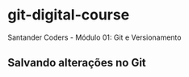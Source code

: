 # git-digital-course

Santander Coders - Módulo 01: Git e Versionamento

## Salvando alterações no Git
